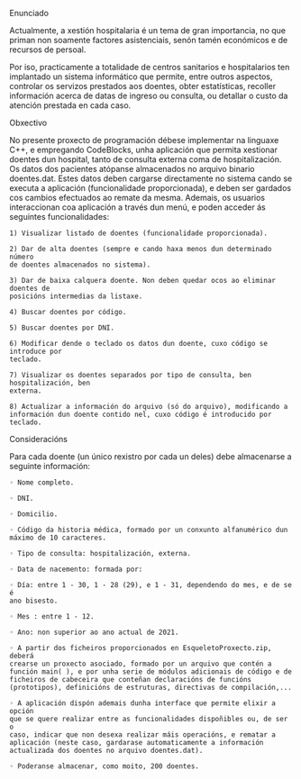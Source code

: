 Enunciado

Actualmente, a xestión hospitalaria é un tema de gran importancia, no que
priman non soamente factores asistenciais, senón tamén económicos e de
recursos de persoal.

Por iso, practicamente a totalidade de centros sanitarios e hospitalarios ten
implantado un sistema informático que permite, entre outros aspectos, controlar
os servizos prestados aos doentes, obter estatísticas, recoller información acerca
de datas de ingreso ou consulta, ou detallar o custo da atención prestada en cada
caso.

Obxectivo

No presente proxecto de programación débese implementar na linguaxe C++, e
empregando CodeBlocks, unha aplicación que permita xestionar doentes dun
hospital, tanto de consulta externa coma de hospitalización. Os datos dos
pacientes atópanse almacenados no arquivo binario doentes.dat. Estes datos deben
cargarse directamente no sistema cando se executa a aplicación (funcionalidade
proporcionada), e deben ser gardados cos cambios efectuados ao remate da
mesma. Ademais, os usuarios interaccionan coa aplicación a través dun menú, e
poden acceder ás seguintes funcionalidades:

    1) Visualizar listado de doentes (funcionalidade proporcionada).
    
    2) Dar de alta doentes (sempre e cando haxa menos dun determinado número
    de doentes almacenados no sistema).
    
    3) Dar de baixa calquera doente. Non deben quedar ocos ao eliminar doentes de
    posicións intermedias da listaxe.
    
    4) Buscar doentes por código.
    
    5) Buscar doentes por DNI.
    
    6) Modificar dende o teclado os datos dun doente, cuxo código se introduce por
    teclado.
    
    7) Visualizar os doentes separados por tipo de consulta, ben hospitalización, ben
    externa.
    
    8) Actualizar a información do arquivo (só do arquivo), modificando a
    información dun doente contido nel, cuxo código é introducido por teclado.

Consideracións

Para cada doente (un único rexistro por cada un deles) debe almacenarse a
seguinte información:

    ◦ Nome completo.
    
    ◦ DNI.
    
    ◦ Domicilio.
    
    ◦ Código da historia médica, formado por un conxunto alfanumérico dun
    máximo de 10 caracteres.
    
    ◦ Tipo de consulta: hospitalización, externa.
    
    ◦ Data de nacemento: formada por:
    
    ◦ Día: entre 1 - 30, 1 - 28 (29), e 1 - 31, dependendo do mes, e de se é
    ano bisesto.
    
    ◦ Mes : entre 1 - 12.
    
    ◦ Ano: non superior ao ano actual de 2021.
    
    ◦ A partir dos ficheiros proporcionados en EsqueletoProxecto.zip, deberá
    crearse un proxecto asociado, formado por un arquivo que contén a
    función main( ), e por unha serie de módulos adicionais de código e de
    ficheiros de cabeceira que conteñan declaracións de funcións
    (prototipos), definicións de estruturas, directivas de compilación,...
    
    ◦ A aplicación dispón ademais dunha interface que permite elixir a opción
    que se quere realizar entre as funcionalidades dispoñibles ou, de ser o
    caso, indicar que non desexa realizar máis operacións, e rematar a
    aplicación (neste caso, gardarase automaticamente a información
    actualizada dos doentes no arquivo doentes.dat).
    
    ◦ Poderanse almacenar, como moito, 200 doentes.